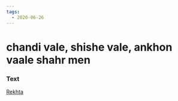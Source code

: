```yaml
---
tags:
  - 2020-06-26
---
```

# chandi vale, shishe vale, ankhon vaale shahr men

### Text
[Rekhta](https://www.rekhta.org/ghazals/chaandii-vaale-shiishe-vaale-aankhon-vaale-shahr-men-ali-akbar-natiq-ghazals?lang=hi)

